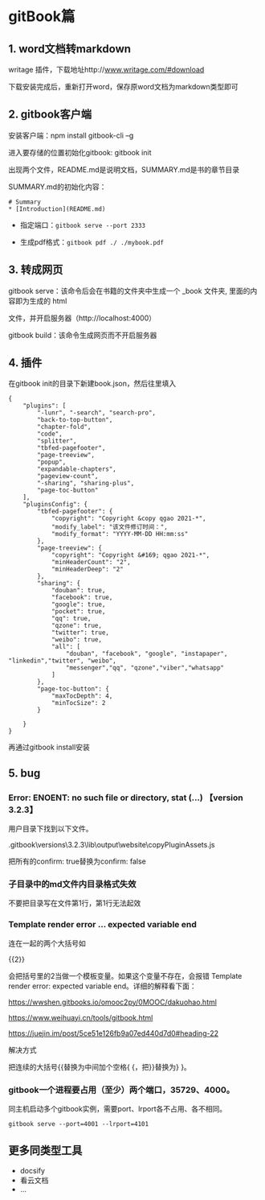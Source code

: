 # **gitBook篇**
## **1. word文档转markdown**
writage 插件，下载地址http://www.writage.com/#download

下载安装完成后，重新打开word，保存原word文档为markdown类型即可

## **2. gitbook客户端**
安装客户端：npm install gitbook-cli –g

进入要存储的位置初始化gitbook: gitbook init

出现两个文件，README.md是说明文档，SUMMARY.md是书的章节目录

SUMMARY.md的初始化内容：

```
# Summary
* [Introduction](README.md)
```

- 指定端口：`gitbook serve --port 2333`

- 生成pdf格式：`gitbook pdf ./ ./mybook.pdf`

## **3. 转成网页**
gitbook serve：该命令后会在书籍的文件夹中生成一个 \_book 文件夹, 里面的内容即为生成的 html

文件，并开启服务器（http://localhost:4000）

gitbook build：该命令生成网页而不开启服务器
## **4. 插件**
在gitbook init的目录下新建book.json，然后往里填入

```
{
    "plugins": [
        "-lunr", "-search", "search-pro",
        "back-to-top-button",
        "chapter-fold",
        "code",
        "splitter",
        "tbfed-pagefooter",
        "page-treeview",
        "popup",
        "expandable-chapters",
        "pageview-count",
        "-sharing", "sharing-plus",
        "page-toc-button"
    ],
    "pluginsConfig": {
        "tbfed-pagefooter": {
            "copyright": "Copyright &copy qgao 2021-*",
            "modify_label": "该文件修订时间：",
            "modify_format": "YYYY-MM-DD HH:mm:ss"
        },
        "page-treeview": {
            "copyright": "Copyright &#169; qgao 2021-*",
            "minHeaderCount": "2",
            "minHeaderDeep": "2"
        },
        "sharing": {
            "douban": true,
            "facebook": true,
            "google": true,
            "pocket": true,
            "qq": true,
            "qzone": true,
            "twitter": true,
            "weibo": true,
            "all": [
                "douban", "facebook", "google", "instapaper", "linkedin","twitter", "weibo", 
                "messenger","qq", "qzone","viber","whatsapp"
            ]
        },
        "page-toc-button": {
            "maxTocDepth": 4,
            "minTocSize": 2
        }

    }
}
```

再通过gitbook install安装

## **5. bug**
### **Error: ENOENT: no such file or directory, stat (…) 【version 3.2.3】**
用户目录下找到以下文件。

.gitbook\versions\3.2.3\lib\output\website\copyPluginAssets.js

把所有的confirm: true替换为confirm: false

### **子目录中的md文件内目录格式失效**
不要把目录写在文件第1行，第1行无法起效

### **Template render error … expected variable end**
连在一起的两个大括号如

\{\{2\}\}

会把括号里的2当做一个模板变量。如果这个变量不存在，会报错 Template render error: expected variable end。详细的解释看下面：

https://wwshen.gitbooks.io/omooc2py/0MOOC/dakuohao.html

https://www.weihuayi.cn/tools/gitbook.html

https://juejin.im/post/5ce51e126fb9a07ed440d7d0#heading-22

解决方式

把连续的大括号\{\{替换为中间加个空格{ {，把\}\}替换为} }。

### gitbook一个进程要占用（至少）两个端口，35729、4000。

同主机启动多个gitbook实例，需要port、lrport各不占用、各不相同。

`gitbook serve --port=4001 --lrport=4101`

## 更多同类型工具

* docsify
* 看云文档
* ...